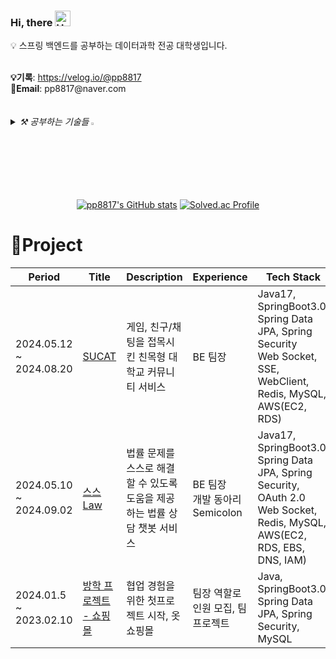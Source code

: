 ### Hi, there <img src="https://raw.githubusercontent.com/Tarikul-Islam-Anik/Animated-Fluent-Emojis/master/Emojis/Hand%20gestures/Hand%20with%20Fingers%20Splayed%20Light%20Skin%20Tone.png" alt="Hand with Fingers Splayed Light Skin Tone" width="25" height="25" />
💡 스프링 백엔드를 공부하는 데이터과학 전공 대학생입니다.
<!--GITHUB_ACTIVITY:{"rows": 5}-->

<br>
<Strong>💡기록</Strong>: <a href="https://velog.io/@pp8817">https://velog.io/@pp8817</a> <br>
<Strong>📧Email</Strong>: pp8817@naver.com

<br>
<br>
<br>

<i>
<details>
<summary>
  ⚒️ 공부하는 기술들 <img src="https://raw.githubusercontent.com/Tarikul-Islam-Anik/Animated-Fluent-Emojis/master/Emojis/Hand%20gestures/Eyes.png" alt="Eyes" width="2%" />
</summary>
<br>
  
<p>
  
![java](https://img.shields.io/badge/Java-ED8B00?style=for-the-badge&logo=openjdk&logoColor=white) 
![python](https://img.shields.io/badge/Python-14354C?style=for-the-badge&logo=python&logoColor=white) 
![html](https://img.shields.io/badge/HTML5-E34F26?style=for-the-badge&logo=html5&logoColor=white)
<br>

![spring](https://img.shields.io/badge/Spring-6DB33F?style=for-the-badge&logo=spring&logoColor=white) 
<img src="https://img.shields.io/badge/SpringBoot-6DB33F?style=for-the-badge&logo=SpringBoot&logoColor=white"> 
<img src="https://img.shields.io/badge/Spring Data JPA-6DB33F?style=for-the-badge&logo=spring&logoColor=white" /> 
<img src="https://img.shields.io/badge/Spring Security-6DB33F?style=for-the-badge&logo=springsecurity&logoColor=white" />
<br>

<img src="https://img.shields.io/badge/QueryDSL-0094F5?style=for-the-badge&logo=spring&logoColor=white" /> 
<img src="https://img.shields.io/badge/MySQL-4479A1?style=for-the-badge&logo=mysql&logoColor=white" /> 
<img src="https://img.shields.io/badge/redis-%23DD0031.svg?style=for-the-badge&logo=redis&logoColor=white" />
</details>
</p>
</i>

<br>

<div align="center">

[![pp8817's GitHub stats](https://github-readme-stats.vercel.app/api?username=pp8817)](https://github.com/pp8817/github-readme-stats)
[![Solved.ac Profile](http://mazassumnida.wtf/api/v2/generate_badge?boj=pp8817)](https://solved.ac/pp8817/)
</div>


# 🚀Project

| Period                  | Title                                                                                                                                             | Description                                                                                | Experience                   | Tech Stack                                                                                    |
| ----------------------- | ------------------------------------------------------------------------------------------------------------------------------------------------- | ------------------------------------------------------------------------------------------ | ---------------------------- | --------------------------------------------------------------------------------------------- |
| 2024.05.12 <br>~ <br> 2024.08.20      |   [SUCAT](https://github.com/Suwon-University-Community-SUCAT/Sucat-Server)                                | 게임, 친구/채팅을 접목시킨 친목형 대학교 커뮤니티 서비스   | BE 팀장  | Java17, SpringBoot3.0, Spring Data JPA, Spring Security <br> Web Socket, SSE, WebClient, Redis, MySQL, <br>AWS(EC2, RDS)                                                            |
| 2024.05.10 <br>~ <br> 2024.09.02      | [스스Law](https://github.com/HanIum2024-AILawyer/SSL-Server)                                           | 법률 문제를 스스로 해결할 수 있도록 도움을 제공하는 법률 상담 챗봇 서비스     | BE 팀장<br>개발 동아리 Semicolon  | Java17, SpringBoot3.0, Spring Data JPA, Spring Security, OAuth 2.0 <br>Web Socket, Redis, MySQL, <br>AWS(EC2, RDS, EBS, DNS, IAM)                              |
| 2024.01.5 <br>~ <br>2023.02.10 | [방학 프로젝트 - 쇼핑몰](https://github.com/Vacation-project/Server?tab=readme-ov-file)                                   | 협업 경험을 위한 첫프로젝트 시작, 옷 쇼핑몰  |   팀장 역할로 인원 모집, 팀프로젝트   | Java, SpringBoot3.0, Spring Data JPA, Spring Security, MySQL                                                                         |
